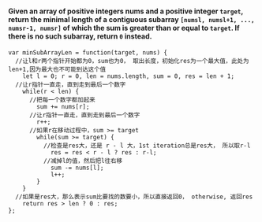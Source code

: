 #### Given an array of positive integers nums and a positive integer `target`, return the minimal length of a **contiguous subarray** `[numsl, numsl+1, ..., numsr-1, numsr]` of which the sum is greater than or equal to `target`. If there is no such subarray, return `0` instead.




```JS
var minSubArrayLen = function(target, nums) {
  //让l和r两个指针开始都为0，sum也为0， 取出长度，初始化res为一个最大值，此处为len+1,因为最大也不可能到达这个值
    let l = 0; r = 0, len = nums.length, sum = 0, res = len + 1;
  //让r指针一直走，直到走到最后一个数字
    while(r < len) {
      //把每一个数字都加起来
        sum += nums[r];
      //让r指针一直走，直到走到最后一个数字
        r++;
      //如果r在移动过程中，sum >= target
        while(sum >= target) {
          //检查是res大，还是 r - l 大，1st iteration总是res大， 所以取r-l
            res = res < r - l ? res : r-l;
          //减掉l的值，然后把l往右移
            sum -= nums[l];
            l++;
        }
    }
  //如果是res大，那么表示sum比要找的数要小，所以直接返回0， otherwise, 返回res
    return res > len ? 0 : res;
};
```
